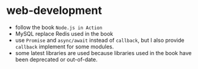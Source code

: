 # web-development
- follow the book `Node.js in Action`
- MySQL replace Redis used in the book
- use `Promise` and `async/await` instead of `callback`, but I also provide `callback` implement for some modules.
- some latest libraries are used because libraries used in the book have been deprecated or out-of-date.
